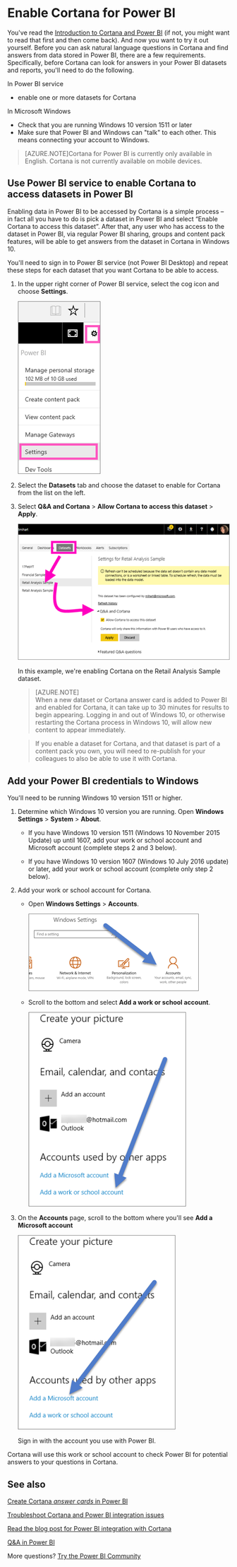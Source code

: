 ﻿<properties
   pageTitle="Activate Cortana for Power BI"
   description="Use Cortana with Power BI to get answers from your data. Activate Cortana for each Power BI dataset and then enable Cortana to access your datasets from mobile devices."
   services="powerbi"
   documentationCenter=""
   authors="mihart"  
   manager="erikre"
   editor=""/>

<tags
   ms.service="powerbi"
   ms.devlang="NA"
   ms.topic="article"
   ms.tgt_pltfrm="NA"
   ms.workload="powerbi"
   ms.date="03/07/2017"
   ms.author="mihart"/>


# Enable Cortana for Power BI

You've read the [Introduction to Cortana and Power BI](powerbi-service-cortana-intro.md) (if not, you might want to read that first and then come back). And now you want to try it out yourself.  Before you can ask natural language questions in Cortana and find answers from data stored in Power BI, there are a few requirements. Specifically, before Cortana can look for answers in your Power BI datasets and reports, you'll need to do the following.

In Power BI service
- enable one or more datasets for Cortana

In Microsoft Windows
- Check that you are running Windows 10 version 1511 or later
- Make sure that Power BI and Windows can "talk" to each other. This means connecting your account to Windows.



>[AZURE.NOTE]Cortana for Power BI is currently only available in English. Cortana is not currently available on mobile devices.

## Use Power BI service to enable Cortana to access datasets in Power BI

Enabling data in Power BI to be accessed by Cortana is a simple process – in fact all you have to do is pick a dataset in Power BI and select “Enable Cortana to access this dataset”. After that, any user who has access to the dataset in Power BI, via regular Power BI sharing, groups and content pack features, will be able to get answers from the dataset in Cortana in Windows 10.

You'll need to sign in to Power BI service (not Power BI Desktop) and repeat these steps for each dataset that you want Cortana to be able to access.

1. In the upper right corner of Power BI service, select the cog icon and choose **Settings**.

    ![](media/powerbi-service-cortana-enable/power-bi-cortana-settings.png)

3. Select the **Datasets** tab and choose the dataset to enable for Cortana from the list on the left.

4.  Select **Q&A and Cortana** > **Allow Cortana to access this dataset** > **Apply**.

    ![](media/powerbi-service-cortana-enable/power-bi-cortana-enable.png)

    In this example, we're enabling Cortana on the Retail Analysis Sample dataset.

    >[AZURE.NOTE]  
    > When a new dataset or Cortana answer card is added to Power BI and enabled for Cortana, it can take up to 30 minutes for results to begin appearing. Logging in and out of Windows 10, or otherwise restarting the Cortana process in Windows 10, will allow new content to appear immediately.

    >If you enable a dataset for Cortana, and that dataset is part of a content pack you own, you will need to re-publish for your colleagues to also be able to use it with Cortana.

##  Add your Power BI credentials to Windows

You'll need to be running Windows 10 version 1511 or higher.

1.  Determine which Windows 10 version you are running. Open **Windows Settings** > **System** > **About**.

    - If you have Windows 10 version 1511 (Windows 10 November 2015 Update) up until 1607, add your work or school account and Microsoft account (complete steps 2 and 3 below).

    - If you have Windows 10 version 1607 (Windows 10 July 2016 update) or later, add your work or school account (complete only step 2 below).

2.  Add your work or school account for Cortana.

    - Open **Windows Settings** > **Accounts**.

        ![](media/powerbi-service-cortana-enable/power-bi-windows-accounts.png)

    -   Scroll to the bottom and select **Add a work or school account**.

        ![](media/powerbi-service-cortana-enable/power-bi-add-work-account2.png)

3.  On the **Accounts** page, scroll to the bottom where you'll see **Add a Microsoft account**

    ![](media/powerbi-service-cortana-enable/power-bi-add-microsoft-account2.png)

    Sign in with the account you use with Power BI.

Cortana will use this work or school account to check Power BI for potential answers to your questions in Cortana.


## See also
[Create Cortana *answer cards* in Power BI](powerbi-service-cortana-desktop-entity-cards.md)

[Troubleshoot Cortana and Power BI integration issues](powerbi-service-cortana-troubleshoot.md)

[Read the blog post for Power BI integration with Cortana](https://powerbi.microsoft.com/blog/announcing-power-bi-integration-with-cortana-and-new-ways-to-quickly-find-insights-in-your-data/)

[Q&A in Power BI](powerbi-service-q-and-a.md)

More questions? [Try the Power BI Community](http://community.powerbi.com/)
